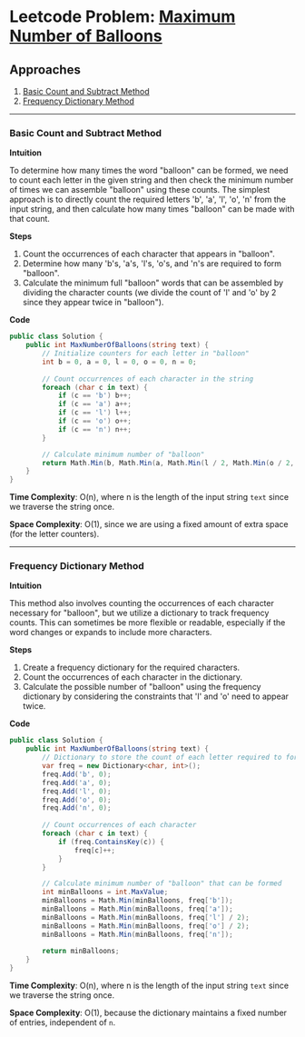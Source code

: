 # Leetcode Problem: [Maximum Number of Balloons](https://leetcode.com/problems/maximum-number-of-balloons/)

## Approaches

1. [Basic Count and Subtract Method](#basic-count-and-subtract-method)
2. [Frequency Dictionary Method](#frequency-dictionary-method)

---

### Basic Count and Subtract Method

**Intuition**

To determine how many times the word "balloon" can be formed, we need to count each letter in the given string and then check the minimum number of times we can assemble "balloon" using these counts. The simplest approach is to directly count the required letters 'b', 'a', 'l', 'o', 'n' from the input string, and then calculate how many times "balloon" can be made with that count.

**Steps**
1. Count the occurrences of each character that appears in "balloon".
2. Determine how many 'b's, 'a's, 'l's, 'o's, and 'n's are required to form "balloon".
3. Calculate the minimum full "balloon" words that can be assembled by dividing the character counts (we divide the count of 'l' and 'o' by 2 since they appear twice in "balloon").

**Code**

```csharp
public class Solution {
    public int MaxNumberOfBalloons(string text) {
        // Initialize counters for each letter in "balloon"
        int b = 0, a = 0, l = 0, o = 0, n = 0;
        
        // Count occurrences of each character in the string
        foreach (char c in text) {
            if (c == 'b') b++;
            if (c == 'a') a++;
            if (c == 'l') l++;
            if (c == 'o') o++;
            if (c == 'n') n++;
        }

        // Calculate minimum number of "balloon"
        return Math.Min(b, Math.Min(a, Math.Min(l / 2, Math.Min(o / 2, n))));
    }
}
```

**Time Complexity**: O(n), where n is the length of the input string `text` since we traverse the string once.

**Space Complexity**: O(1), since we are using a fixed amount of extra space (for the letter counters).

---

### Frequency Dictionary Method

**Intuition**

This method also involves counting the occurrences of each character necessary for "balloon", but we utilize a dictionary to track frequency counts. This can sometimes be more flexible or readable, especially if the word changes or expands to include more characters.

**Steps**
1. Create a frequency dictionary for the required characters.
2. Count the occurrences of each character in the dictionary.
3. Calculate the possible number of "balloon" using the frequency dictionary by considering the constraints that 'l' and 'o' need to appear twice.

**Code**

```csharp
public class Solution {
    public int MaxNumberOfBalloons(string text) {
        // Dictionary to store the count of each letter required to form "balloon"
        var freq = new Dictionary<char, int>();
        freq.Add('b', 0);
        freq.Add('a', 0);
        freq.Add('l', 0);
        freq.Add('o', 0);
        freq.Add('n', 0);
        
        // Count occurrences of each character
        foreach (char c in text) {
            if (freq.ContainsKey(c)) {
                freq[c]++;
            }
        }

        // Calculate minimum number of "balloon" that can be formed
        int minBalloons = int.MaxValue;
        minBalloons = Math.Min(minBalloons, freq['b']);
        minBalloons = Math.Min(minBalloons, freq['a']);
        minBalloons = Math.Min(minBalloons, freq['l'] / 2);
        minBalloons = Math.Min(minBalloons, freq['o'] / 2);
        minBalloons = Math.Min(minBalloons, freq['n']);
        
        return minBalloons;
    }
}
```

**Time Complexity**: O(n), where n is the length of the input string `text` since we traverse the string once.

**Space Complexity**: O(1), because the dictionary maintains a fixed number of entries, independent of `n`.

